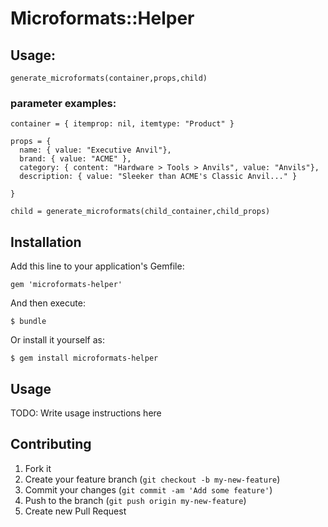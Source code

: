 # Microformats::Helper

## Usage:

    generate_microformats(container,props,child)

### parameter examples:

    container = { itemprop: nil, itemtype: "Product" }

    props = {
      name: { value: "Executive Anvil"},
      brand: { value: "ACME" },
      category: { content: "Hardware > Tools > Anvils", value: "Anvils"},
      description: { value: "Sleeker than ACME's Classic Anvil..." }

    }

    child = generate_microformats(child_container,child_props)


## Installation

Add this line to your application's Gemfile:

    gem 'microformats-helper'

And then execute:

    $ bundle

Or install it yourself as:

    $ gem install microformats-helper

## Usage

TODO: Write usage instructions here

## Contributing

1. Fork it
2. Create your feature branch (`git checkout -b my-new-feature`)
3. Commit your changes (`git commit -am 'Add some feature'`)
4. Push to the branch (`git push origin my-new-feature`)
5. Create new Pull Request
